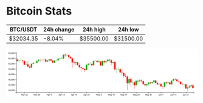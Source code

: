 # Bitcoin Stats

BTC/USDT|24h change|24h high|24h low|
|---|---|---|---|
|$32034.35|-8.04%|$35500.00|$31500.00|

<img src="./chart.svg">
